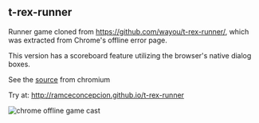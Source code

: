 ## t-rex-runner

Runner game cloned from https://github.com/wayou/t-rex-runner/, which was extracted from Chrome's offline error page. 

This version has a scoreboard feature utilizing the browser's native dialog boxes.

See the [source](https://cs.chromium.org/chromium/src/components/neterror/resources/offline.js?q=t-rex+package:%5Echromium$&dr=C&l=7) from chromium

Try at: http://ramceconcepcion.github.io/t-rex-runner

![chrome offline game cast](assets/screenshot.gif)


